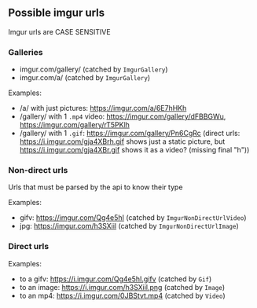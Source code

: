 ## Possible imgur urls

Imgur urls are CASE SENSITIVE

### Galleries

- imgur.com/gallery/ (catched by `ImgurGallery`)
- imgur.com/a/ (catched by `ImgurGallery`)

Examples:
- /a/ with just pictures: https://imgur.com/a/6E7hHKh
- /gallery/ with 1 `.mp4` video: https://imgur.com/gallery/dFBBGWu, https://imgur.com/gallery/rT5PKlh
- /gallery/ with 1 `.gif`: https://imgur.com/gallery/Pn6CgRc (direct urls: https://i.imgur.com/gja4XBrh.gif shows just a static picture, but https://i.imgur.com/gja4XBr.gif shows it as a video? (missing final "h"))

### Non-direct urls

Urls that must be parsed by the api to know their type

Examples:
- gifv: https://imgur.com/Qg4e5hI (catched by `ImgurNonDirectUrlVideo`)
- jpg: https://imgur.com/h3SXiil (catched by `ImgurNonDirectUrlImage`)


### Direct urls

Examples:
- to a gifv: https://i.imgur.com/Qg4e5hI.gifv (catched by `Gif`)
- to an image: https://i.imgur.com/h3SXiil.png (catched by `Image`)
- to an mp4: https://i.imgur.com/0JBStvt.mp4 (catched by `Video`)

